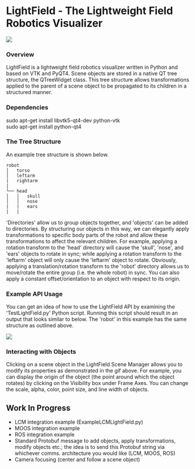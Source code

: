 # LightField - The Lightweight Field Robotics Visualizer  

![](https://github.com/nicrip/LightField/blob/master/doc/LightField3.gif)  

### Overview  
LightField is a lightweight field robotics visualizer written in Python and based on VTK and PyQT4. Scene objects are stored in a native QT tree structure, the QTreeWidget class. This tree structure allows transformations applied to the parent of a scene object to be propagated to its children in a structured manner.  

### Dependencies
sudo apt-get install libvtk5-qt4-dev python-vtk  
sudo apt-get install python-qt4  

### The Tree Structure  
An example tree structure is shown below.  

```
robot  
│   torso  
│   leftarm  
|   rightarm  
|   
└── head
│   │   skull  
│   │   nose  
|   |   ears
|   |
```

'Directories' allow us to group objects together, and 'objects' can be added to directories. By structuring our objects in this way, we can elegantly apply transformations to specific body parts of the robot and allow these transformations to affect the relevant children. For example, applying a rotation transform to the 'head' directory will cause the 'skull', 'nose', and 'ears' objects to rotate in sync; while applying a rotation transform to the 'leftarm' object will only cause the 'leftarm' object to rotate. Obviously, applying a translation/rotation transform to the 'robot' directory allows us to move/rotate the entire group (i.e. the whole robot) in sync. You can also apply a constant offset/orientation to an object with respect to its origin.

### Example API Usage  
You can get an idea of how to use the LightField API by examining the 'TestLightField.py' Python script. Running this script should result in an output that looks similar to below. The 'robot' in this example has the same structure as outlined above.  

![](https://github.com/nicrip/LightField/blob/master/doc/LightField1.gif)  

### Interacting with Objects  
Clicking on a scene object in the LightField Scene Manager allows you to modify its properties as demonstrated in the gif above. For example, you can display the origin of the object (the point around which the object rotates) by clicking on the Visibility box under Frame Axes. You can change the scale, alpha, color, point size, and line width of objects.  

## Work In Progress
  - LCM integration example (ExampleLCMLightField.py)
  - MOOS integration example
  - ROS integration example
  - Standard Protobuf message to add objects, apply transformations, modify objects etc.; the idea is to send this Protobuf string via whichever comms. architecture you would like (LCM, MOOS, ROS)
  - Camera focusing (center and follow a scene object)
